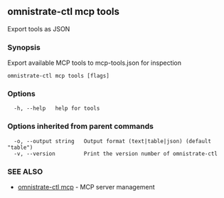 ## omnistrate-ctl mcp tools

Export tools as JSON

### Synopsis

Export available MCP tools to mcp-tools.json for inspection

```
omnistrate-ctl mcp tools [flags]
```

### Options

```
  -h, --help   help for tools
```

### Options inherited from parent commands

```
  -o, --output string   Output format (text|table|json) (default "table")
  -v, --version         Print the version number of omnistrate-ctl
```

### SEE ALSO

* [omnistrate-ctl mcp](omnistrate-ctl_mcp.md)	 - MCP server management

